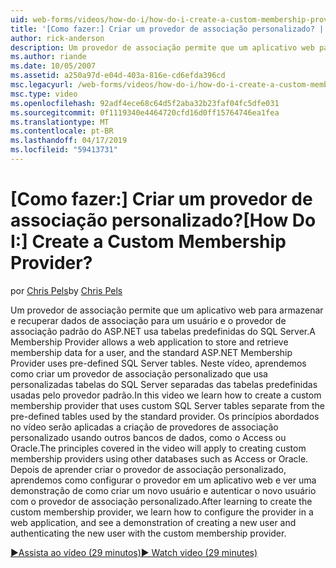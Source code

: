 ```yaml
---
uid: web-forms/videos/how-do-i/how-do-i-create-a-custom-membership-provider
title: '[Como fazer:] Criar um provedor de associação personalizado? | Microsoft Docs'
author: rick-anderson
description: Um provedor de associação permite que um aplicativo web para armazenar e recuperar dados de associação para um usuário e o usa o provedor de associação ASP.NET padrão predefinir...
ms.author: riande
ms.date: 10/05/2007
ms.assetid: a250a97d-e04d-403a-816e-cd6efda396cd
msc.legacyurl: /web-forms/videos/how-do-i/how-do-i-create-a-custom-membership-provider
msc.type: video
ms.openlocfilehash: 92adf4ece68c64d5f2aba32b23faf04fc5dfe031
ms.sourcegitcommit: 0f1119340e4464720cfd16d0ff15764746ea1fea
ms.translationtype: MT
ms.contentlocale: pt-BR
ms.lasthandoff: 04/17/2019
ms.locfileid: "59413731"
---
```

# <a name="how-do-i-create-a-custom-membership-provider"></a><span data-ttu-id="5fd66-104">[Como fazer:] Criar um provedor de associação personalizado?</span><span class="sxs-lookup"><span data-stu-id="5fd66-104">[How Do I:] Create a Custom Membership Provider?</span></span>

<span data-ttu-id="5fd66-105">por [Chris Pels](https://twitter.com/chrispels)</span><span class="sxs-lookup"><span data-stu-id="5fd66-105">by [Chris Pels](https://twitter.com/chrispels)</span></span>

<span data-ttu-id="5fd66-106">Um provedor de associação permite que um aplicativo web para armazenar e recuperar dados de associação para um usuário e o provedor de associação padrão do ASP.NET usa tabelas predefinidas do SQL Server.</span><span class="sxs-lookup"><span data-stu-id="5fd66-106">A Membership Provider allows a web application to store and retrieve membership data for a user, and the standard ASP.NET Membership Provider uses pre-defined SQL Server tables.</span></span> <span data-ttu-id="5fd66-107">Neste vídeo, aprendemos como criar um provedor de associação personalizado que usa personalizadas tabelas do SQL Server separadas das tabelas predefinidas usadas pelo provedor padrão.</span><span class="sxs-lookup"><span data-stu-id="5fd66-107">In this video we learn how to create a custom membership provider that uses custom SQL Server tables separate from the pre-defined tables used by the standard provider.</span></span> <span data-ttu-id="5fd66-108">Os princípios abordados no vídeo serão aplicadas a criação de provedores de associação personalizado usando outros bancos de dados, como o Access ou Oracle.</span><span class="sxs-lookup"><span data-stu-id="5fd66-108">The principles covered in the video will apply to creating custom membership providers using other databases such as Access or Oracle.</span></span> <span data-ttu-id="5fd66-109">Depois de aprender criar o provedor de associação personalizado, aprendemos como configurar o provedor em um aplicativo web e ver uma demonstração de como criar um novo usuário e autenticar o novo usuário com o provedor de associação personalizado.</span><span class="sxs-lookup"><span data-stu-id="5fd66-109">After learning to create the custom membership provider, we learn how to configure the provider in a web application, and see a demonstration of creating a new user and authenticating the new user with the custom membership provider.</span></span>

[<span data-ttu-id="5fd66-110">&#9654;Assista ao vídeo (29 minutos)</span><span class="sxs-lookup"><span data-stu-id="5fd66-110">&#9654; Watch video (29 minutes)</span></span>](https://channel9.msdn.com/Blogs/ASP-NET-Site-Videos/how-do-i-create-a-custom-membership-provider)
